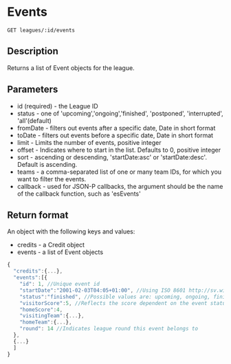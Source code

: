 # Events

    GET leagues/:id/events

## Description
Returns a list of Event objects for the league.

## Parameters
* id (required) - the League ID
* status - one of 'upcoming','ongoing','finished', 'postponed', 'interrupted', 'all'(default)
* fromDate - filters out events after a specific date, Date in short format
* toDate - filters out events before a specific date, Date in short format
* limit - Limits the number of events, positive integer
* offset - Indicates where to start in the list. Defaults to 0, positive integer
* sort - ascending or descending, 'startDate:asc' or 'startDate:desc'. Default is ascending.
* teams - a comma-separated list of one or many team IDs, for which you want to filter the events.  
* callback - used for JSON-P callbacks, the argument should be the name of the callback function, such as 'esEvents'

## Return format
An object with the following keys and values:
* credits - a Credit object
* events - a list of Event objects

```javascript
{
  "credits":{...},
  "events":[{
    "id": 1, //Unique event id
    "startDate":"2001-02-03T04:05+01:00", //Using ISO 8601 http://sv.wikipedia.org/wiki/ISO_8601
    "status":"finished", //Possible values are: upcoming, ongoing, finished (future support: postponed, cancelled)
    "visitorScore":5, //Reflects the score dependent on the event status. E.g. an upcoming event has score set to null
    "homeScore":4,
    "visitingTeam":{...},
    "homeTeam":{...},
    "round": 14 //Indicates league round this event belongs to
  },
  {...}
  ]
}
```
